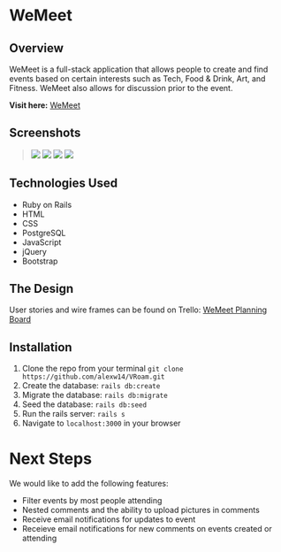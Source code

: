# WeMeet
## Overview

WeMeet is a full-stack application that allows people to create and find events based on certain interests such as Tech, Food & Drink, Art, and Fitness. WeMeet also allows for discussion prior to the event. 

**Visit here:** <a href="https://murmuring-brook-31535.herokuapp.com/events">WeMeet</a>

## Screenshots 

><img src="https://i.imgur.com/VO7Byoy.png">
><img src="https://i.imgur.com/zOqsX6a.png">
><img src="https://i.imgur.com/0EpYxBt.png">
><img src="https://i.imgur.com/6ySnGcO.png">


## Technologies Used
- Ruby on Rails
- HTML 
- CSS 
- PostgreSQL
- JavaScript 
- jQuery 
- Bootstrap 

## The Design 

User stories and wire frames can be found on Trello: <a href="https://trello.com/b/kobL2mIN/meetup-event-planning">WeMeet Planning Board</a>


## Installation
1. Clone the repo from your terminal ```git clone https://github.com/alexw14/VRoam.git```
2. Create the database: ```rails db:create```
3. Migrate the database: ```rails db:migrate```
4. Seed the database: ```rails db:seed```
5. Run the rails server: ```rails s```
6. Navigate to ```localhost:3000``` in your browser

# Next Steps
We would like to add the following features:

- Filter events by most people attending 
- Nested comments and the ability to upload pictures in comments 
- Receive email notifications for updates to event
- Receieve email notifications for new comments on events created or attending 


